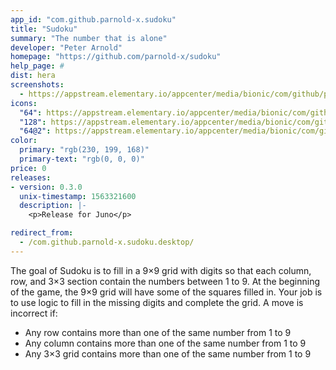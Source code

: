```yaml
---
app_id: "com.github.parnold-x.sudoku"
title: "Sudoku"
summary: "The number that is alone"
developer: "Peter Arnold"
homepage: "https://github.com/parnold-x/sudoku"
help_page: #
dist: hera
screenshots:
  - https://appstream.elementary.io/appcenter/media/bionic/com/github/parnold-x.sudoku/D4264594A0C0B984FCA2C3A1ABAC1C23/screenshots/image-1_orig.png
icons:
  "64": https://appstream.elementary.io/appcenter/media/bionic/com/github/parnold-x.sudoku/D4264594A0C0B984FCA2C3A1ABAC1C23/icons/64x64/com.github.parnold-x.sudoku_com.github.parnold-x.sudoku.png
  "128": https://appstream.elementary.io/appcenter/media/bionic/com/github/parnold-x.sudoku/D4264594A0C0B984FCA2C3A1ABAC1C23/icons/128x128/com.github.parnold-x.sudoku_com.github.parnold-x.sudoku.png
  "64@2": https://appstream.elementary.io/appcenter/media/bionic/com/github/parnold-x.sudoku/D4264594A0C0B984FCA2C3A1ABAC1C23/icons/64x64@2/com.github.parnold-x.sudoku_com.github.parnold-x.sudoku.png
color:
  primary: "rgb(230, 199, 168)"
  primary-text: "rgb(0, 0, 0)"
price: 0
releases:
- version: 0.3.0
  unix-timestamp: 1563321600
  description: |-
    <p>Release for Juno</p>

redirect_from:
  - /com.github.parnold-x.sudoku.desktop/
---
```

<p>The goal of Sudoku is to fill in a 9×9 grid with digits so that each column, row, and 3×3 section contain the numbers between 1 to 9. At the beginning of the game, the 9×9 grid will have some of the squares filled in. Your job is to use logic to fill in the missing digits and complete the grid. A move is incorrect if:</p>
<ul>
  <li>Any row contains more than one of the same number from 1 to 9</li>
  <li>Any column contains more than one of the same number from 1 to 9</li>
  <li>Any 3×3 grid contains more than one of the same number from 1 to 9</li>
</ul>
